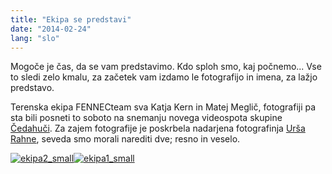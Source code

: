 ```yaml
---
title: "Ekipa se predstavi"
date: "2014-02-24"
lang: "slo"
---
```


Mogoče je čas, da se vam predstavimo. Kdo sploh smo, kaj počnemo... Vse to sledi zelo kmalu, za začetek vam izdamo le fotografijo in imena, za lažjo predstavo.

Terenska ekipa FENNECteam sva Katja Kern in Matej Meglič, fotografiji pa sta bili posneti to soboto na snemanju novega videospota skupine [Čedahuči](http://cedahuci.com/ "Čedahuči"). Za zajem fotografije je poskrbela nadarjena fotografinja [Urša Rahne](http://rahne-ursa.tumblr.com/ "Foto: Urša Rahne"), seveda smo morali narediti dve; resno in veselo.

[![ekipa2_small](images/ekipa2_small.jpg "Ekipa FENNECteam")](http://gremovmongolijo.com/wp-content/uploads/2014/02/ekipa2_small.jpg)[![ekipa1_small](images/ekipa1_small.jpg "Ekipa FENNECteam")](http://gremovmongolijo.com/wp-content/uploads/2014/02/ekipa1_small.jpg)
